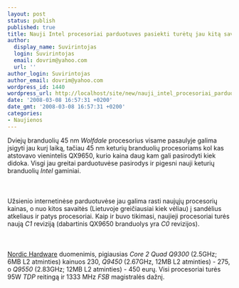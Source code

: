 ```yaml
---
layout: post
status: publish
published: true
title: Nauji Intel procesoriai parduotuves pasiekti turėtų jau kitą savaitę
author:
  display_name: Suvirintojas
  login: Suvirintojas
  email: dovrim@yahoo.com
  url: ''
author_login: Suvirintojas
author_email: dovrim@yahoo.com
wordpress_id: 1440
wordpress_url: http://localhost/site/new/nauji_intel_procesoriai_parduotuves_pasiekti_turetu_jau_kita_savaite/
date: '2008-03-08 16:57:31 +0200'
date_gmt: '2008-03-08 16:57:31 +0200'
categories:
- Naujienos
---
```

<p>Dviejų branduolių 45 nm <i>Wolfdale</i> procesorius visame pasaulyje galima įsigyti jau kurį laiką, tačiau 45 nm keturių branduolių procesoriams kol kas atstovavo vienintelis QX9650, kurio kaina daug kam gali pasirodyti kiek didoka. Visgi jau greitai parduotuvėse pasirodys ir pigesni nauji keturių branduolių <i>Intel</i> gaminiai.<br />
<br><br />
<br>Užsienio internetinėse parduotuvėse jau galima rasti naujųjų procesorių kainas, o nuo kitos savaitės (Lietuvoje greičiausiai kiek vėliau) į sandėlius atkeliaus ir patys procesoriai. Kaip ir buvo tikimasi, naujieji procesoriai turės naują <i>C1</i> reviziją (dabartinis QX9650 branduolys yra <i>C0</i> revizijos).<br />
<br><br />
<br><a class="ns" href="http://www.nordichardware.com/news,7460.html">Nordic Hardware</a> duomenimis, pigiausias <i>Core 2 Quad Q9300</i> (2.5GHz; 6MB L2 atminties) kainuos 230, <i>Q9450</i> (2.67GHz, 12MB L2 atminties) - 275, o <i>Q9550</i> (2.83GHz; 12MB L2 atminties) - 450 eurų. Visi procesoriai turės 95W <i>TDP</i> reitingą ir 1333 MHz <i>FSB</i> magistralės dažnį.</p>
